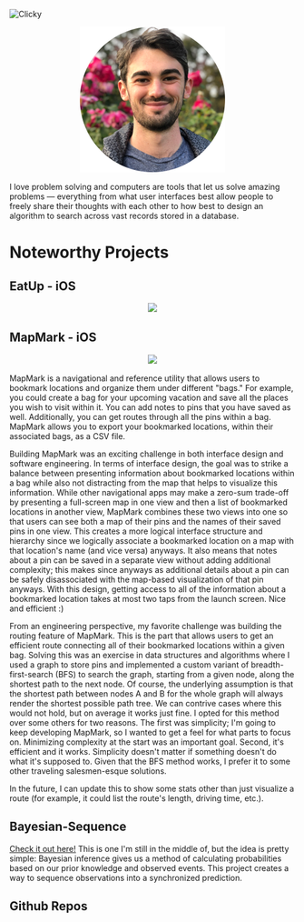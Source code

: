 <script>var clicky_site_ids = clicky_site_ids || []; clicky_site_ids.push(101198209);</script>
<script async src="//static.getclicky.com/js"></script>
<noscript><p><img alt="Clicky" width="1" height="1" src="//in.getclicky.com/101198209ns.gif" /></p></noscript>

<p align="center">
    <img src="nick_rogers_cropped.png" width="256">
</p>

I love problem solving and computers are tools that let us solve amazing problems — everything from what user interfaces best allow people to freely share their thoughts with each other to how best to design an algorithm to search across vast records stored in a database.

# Noteworthy Projects

## EatUp - iOS
<p align="center">
    <img src="eatup.gif" height="400">
</p>

## MapMark - iOS
<p align="center">
<img src="mapmark.gif" height="400">
</p>

MapMark is a navigational and reference utility that allows users to bookmark locations and organize them under different "bags." For example, you could create a bag for your upcoming vacation and save all the places you wish to visit within it. You can add notes to pins that you have saved as well. Additionally, you can get routes through all the pins within a bag. MapMark allows you to export your bookmarked locations, within their associated bags, as a CSV file.

Building MapMark was an exciting challenge in both interface design and software engineering. In terms of interface design, the goal was to strike a balance between presenting information about bookmarked locations within a bag while also not distracting from the map that helps to visualize this information. While other navigational apps may make a zero-sum trade-off by presenting a full-screen map in one view and then a list of bookmarked locations in another view, MapMark combines these two views into one so that users can see both a map of their pins and the names of their saved pins in one view. This creates a more logical interface structure and hierarchy since we logically associate a bookmarked location on a map with that location's name (and vice versa) anyways. It also means that notes about a pin can be saved in a separate view without adding additional complexity; this makes since anyways as additional details about a pin can be safely disassociated with the map-based visualization of that pin anyways. With this design, getting access to all of the information about a bookmarked location takes at most two taps from the launch screen. Nice and efficient :)

From an engineering perspective, my favorite challenge was building the routing feature of MapMark. This is the part that allows users to get an efficient route connecting all of their bookmarked locations within a given bag. Solving this was an exercise in data structures and algorithms where I used a graph to store pins and implemented a custom variant of breadth-first-search (BFS) to search the graph, starting from a given node, along the shortest path to the next node. Of course, the underlying assumption is that the shortest path between nodes A and B for the whole graph will always render the shortest possible path tree. We can contrive cases where this would not hold, but on average it works just fine. I opted for this method over some others for two reasons. The first was simplicity; I'm going to keep developing MapMark, so I wanted to get a feel for what parts to focus on. Minimizing complexity at the start was an important goal. Second, it's efficient and it works. Simplicity doesn't matter if something doesn't do what it's supposed to. Given that the BFS method works, I prefer it to some other traveling salesmen-esque solutions.

In the future, I can update this to show some stats other than just visualize a route (for example, it could list the route's length, driving time, etc.).

## Bayesian-Sequence
[Check it out here!](https://github.com/mnickrogers/Bayesian-Sequence) This is one I'm still in the middle of, but the idea is pretty simple: Bayesian inference gives us a method of calculating probabilities based on our prior knowledge and observed events. This project creates a way to sequence observations into a synchronized prediction.

## Github Repos
